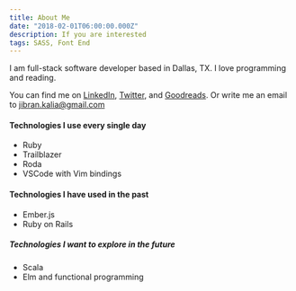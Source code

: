 ```yaml
---
title: About Me 
date: "2018-02-01T06:00:00.000Z"
description: If you are interested
tags: SASS, Font End
---
```


I am full-stack software developer based in Dallas, TX. I love programming and reading.

You can find me on [LinkedIn](https://www.linkedin.com/in/jibran-kalia/), [Twitter](https://twitter.com/jibrankalia), and [Goodreads](https://www.goodreads.com/jibrankalia). Or write me an email to jibran.kalia@gmail.com


#### Technologies I use every single day

- Ruby
- Trailblazer
- Roda
- VSCode with Vim bindings

#### Technologies I have used in the past
- Ember.js
- Ruby on Rails

##### Technologies I want to explore in the future

- Scala
- Elm and functional programming